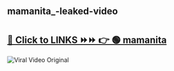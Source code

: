 
 ## mamanita_-leaked-video 

# <h2><a href="https://clipsfans.com/mamanita_&ref=git">🔗 Click to LINKS ⏩⏩ 👉 🟢 mamanita  </a></h2>

<a href="https://clipsfans.com/mamanita_&ref=git" rel="nofollow" data-target="animated-image.originalLink"><img src="https://i.ibb.co.com/xMMVF88/686577567.gif" alt="Viral Video Original" style="max-width: 100%; display: inline-block;" data-target="animated-image.originalImage"></a>

